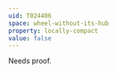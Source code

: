```yaml
---
uid: T024406
space: wheel-without-its-hub
property: locally-compact
value: false
---
```

Needs proof.

